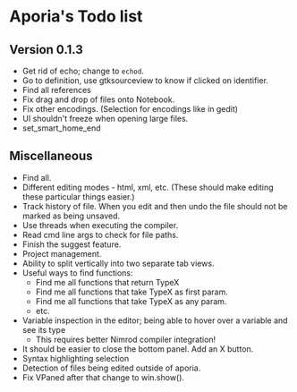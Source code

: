# Aporia's Todo list

## Version 0.1.3

* Get rid of echo; change to `echod`.
* Go to definition, use gtksourceview to know if clicked on identifier.
* Find all references
* Fix drag and drop of files onto Notebook.
* Fix other encodings. (Selection for encodings like in gedit)
* UI shouldn't freeze when opening large files.
* set_smart_home_end

## Miscellaneous

* Find all.
* Different editing modes - html, xml, etc. (These should make editing these particular things easier.)
* Track history of file. When you edit and then undo the file should not be marked as being unsaved.
* Use threads when executing the compiler.
* Read cmd line args to check for file paths.
* Finish the suggest feature.
* Project management.
* Ability to split vertically into two separate tab views.
* Useful ways to find functions:
  * Find me all functions that return TypeX
  * Find me all functions that take TypeX as first param.
  * Find me all functions that take TypeX as any param.
  * etc.
* Variable inspection in the editor; being able to hover over a variable and see its type
  * This requires better Nimrod compiler integration!
* It should be easier to close the bottom panel. Add an X button.
* Syntax highlighting selection
* Detection of files being edited outside of aporia.
* Fix VPaned after that change to win.show().